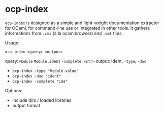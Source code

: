 # ocp-index

`ocp-index` is designed as a simple and light-weight documentation extractor for
OCaml, for command-line use or integrated in other tools. It gathers
informations from `.cmi` (à la ocamlbrowser) and `.cmt` files.

Usage:

`ocp-index <query> <output>`

query: `Module` `Module.ident` `-complete <str>`
output: ident, `-type`, `-doc`

* `ocp-index -type "Module.value"`
* `ocp-index -doc "ident"`
* `ocp-index -complete "ide"`

Options:

* include dirs / loaded libraries
* output format
